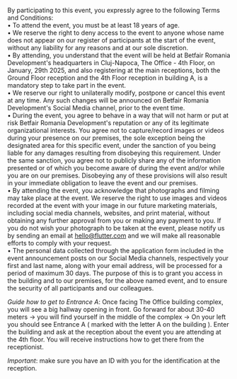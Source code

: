 By participating to this event, you expressly agree to the following Terms and Conditions:  
•	To attend the event, you must be at least 18 years of age.  
•	We reserve the right to deny access to the event to anyone whose name does not appear on our register of participants at the start of the event, without any liability for any reasons and at our sole discretion.  
•	By attending, you understand that the event will be held at Betfair Romania Development's headquarters in Cluj-Napoca, The Office - 4th Floor, on January, 29th 2025, and also registering at the main receptions, both the Ground Floor reception and the 4th Floor reception in building A, is a mandatory step to take part in the event.  
•	We reserve our right to unilaterally modify, postpone or cancel this event at any time. Any such changes will be announced on Betfair Romania Development's Social Media channel, prior to the event time.  
•	During the event, you agree to behave in a way that will not harm or put at risk Betfair Romania Development's reputation or any of its legitimate organizational interests. You agree not to capture/record images or videos during your presence on our premises, the sole exception being the designated area for this specific event, under the sanction of you being liable for any damages resulting from disobeying this requirement. Under the same sanction, you agree not to publicly share any of the information presented or of which you become aware of during the event and/or while you are on our premises. Disobeying any of these provisions will also result in your immediate obligation to leave the event and our premises.  
•	By attending the event, you acknowledge that photographs and filming may take place at the event. We reserve the right to use images and videos recorded at the event with your image in our future marketing materials, including social media channels, websites, and print material, without obtaining any further approval from you or making any payment to you. If you do not wish your photograph to be taken at the event, please notify us by sending an email at hello@flutter.com and we will make all reasonable efforts to comply with your request.  
•	The personal data collected through the application form included in the event announcement posts on our Social Media channels, respectively your first and last name, along with your email address, will be processed for a period of maximum 30 days. The purpose of this is to grant you access in the building and to our premises, for the above named event, and to ensure the security of all participants and our colleagues.  

*Guide how to get to Entrance A*: 
Once facing The Office building complex, you will see a big hallway opening in front. Go forward for about 30-40 meters -> you will find yourself in the middle of the complex -> On your left you should see Entrance A ( marked with the letter A on the building ). Enter the building and ask at the reception about the event you are attending at the 4th floor.  You will receive instructions how to get there from the receptionist.

*Important*: 
make sure you have an ID with you for the identification at the reception.
